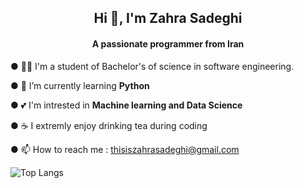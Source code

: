 
<h2 align="center">Hi 👋, I'm Zahra Sadeghi</h2>
<h4 align="center">A passionate programmer from Iran</h4>

● 👩‍💻 I'm a student of Bachelor's of science in software engineering.

● 🌱 I’m currently learning **Python**

● 💕 I'm intrested in **Machine learning and Data Science**

● ☕ I extremly enjoy drinking tea during coding

●  📫 How to reach me : thisiszahrasadeghi@gmail.com

 ![Top Langs](https://github-readme-stats.vercel.app/api/top-langs/?username=thisiszahrasadeghi&hide_progress=true)

<!---
 😄 Pronouns: she/her
 - 👀 I’m interested in tea , programming and hanging out with my friends
 - 💞️ I’m looking to collaborate on AI projects
 - 🌱 I’m currently learning python and trying to make myself better in English
 - 📫 How to reach me : thisiszahrasadeghi@gmail.com
 - ⚡ Fun fact: I can easily cry during comedy movies 😶
 ![Top Langs](https://github-readme-stats.vercel.app/api/top-langs/?username=thisiszahrasadeghi&hide_progress=true)
 ---> 

<!---
thisiszahrasadeghi/thisiszahrasadeghi is a ✨ special ✨ repository because its `README.md` (this file) appears on your GitHub profile.
You can click the Preview link to take a look at your changes.
--->
